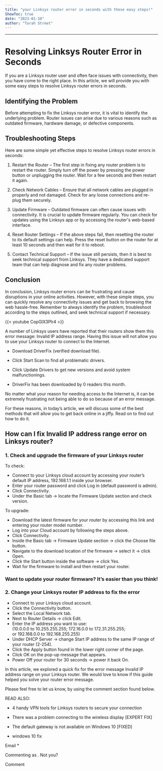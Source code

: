 ```yaml
---
title: "your Linksys router error in seconds with these easy steps!"
ShowToc: true 
date: "2023-01-10"
author: "Tarah Street"
---
```

*****
# Resolving Linksys Router Error in Seconds

If you are a Linksys router user and often face issues with connectivity, then you have come to the right place. In this article, we will provide you with some easy steps to resolve Linksys router errors in seconds.

## Identifying the Problem

Before attempting to fix the Linksys router error, it is vital to identify the underlying problem. Router issues can arise due to various reasons such as outdated firmware, hardware damage, or defective components.

## Troubleshooting Steps

Here are some simple yet effective steps to resolve Linksys router errors in seconds:

1. Restart the Router – The first step in fixing any router problem is to restart the router. Simply turn off the power by pressing the power button or unplugging the router. Wait for a few seconds and then restart it again.

2. Check Network Cables – Ensure that all network cables are plugged in properly and not damaged. Check for any loose connections and re-plug them securely.

3. Update Firmware – Outdated firmware can often cause issues with connectivity. It is crucial to update firmware regularly. You can check for updates using the Linksys app or by accessing the router's web-based interface.

4. Reset Router Settings – If the above steps fail, then resetting the router to its default settings can help. Press the reset button on the router for at least 10 seconds and then wait for it to reboot.

5. Contact Technical Support – If the issue still persists, then it is best to seek technical support from Linksys. They have a dedicated support team that can help diagnose and fix any router problems.

## Conclusion

In conclusion, Linksys router errors can be frustrating and cause disruptions in your online activities. However, with these simple steps, you can quickly resolve any connectivity issues and get back to browsing the web hassle-free. Remember to always identify the problem, troubleshoot according to the steps outlined, and seek technical support if necessary.

{{< youtube CopGlX3Plr4 >}} 



A number of Linksys users have reported that their routers show them this error message: Invalid IP address range. Having this issue will not allow you to use your Linksys router to connect to the Internet.
 
 
 
- Download DriverFix (verified download file).
 - Click Start Scan to find all problematic drivers.
 - Click Update Drivers to get new versions and avoid system malfunctionings.

 
- DriverFix has been downloaded by 0 readers this month.

 
No matter what your reason for needing access to the Internet is, it can be extremely frustrating not being able to do so because of an error message.
 
For these reasons, in today’s article, we will discuss some of the best methods that will allow you to get back online in a jiffy. Read on to find out how to do it.
 
## How can I fix Invalid IP address range error on Linksys router?
 
### 1. Check and upgrade the firmware of your Linksys router
 

To check:
 
- Connect to your Linksys cloud account by accessing your router’s default IP address, 192.168.1.1 inside your browser.
 - Enter your router password and click Log in (default password is admin).
 - Click Connectivity.
 - Under the Basic tab -> locate the Firmware Update section and check version.

 
To upgrade:
 
- Download the latest firmware for your router by accessing this link and entering your router model number.
 - Log into your Cloud account by following the steps above.
 - Click Connectivity.
 - Inside the Basic tab -> Firmware Update section -> click the Choose file button.
 - Navigate to the download location of the firmware -> select it -> click Open.
 - Click the Start button inside the software -> click Yes.
 - Wait for the firmware to install and then restart your router.

 
### Want to update your router firmware? It’s easier than you think!
 
### 2. Change your Linksys router IP address to fix the error
 

 
- Connect to your Linksys cloud account.
 - Click the Connectivity button.
 - Select the Local Network tab.
 - Next to Router Details -> click Edit.
 - Enter the IP address you want to use: (10.0.0.0 to 10.255.255.255; 172.16.0.0 to 172.31.255.255; or 192.168.0.0 to 192.168.255.255)
 - Under DHCP Server -> change Start IP address to the same IP range of your router (2-254).
 - Click the Apply button found in the lower right corner of the page.
 - Click OK on the pop-up message that appears.
 - Power Off your router for 30 seconds -> power it back On.

 
In this article, we explored a quick fix for the error message Invalid IP address range on your Linksys router. We would love to know if this guide helped you solve your router error message.
 
Please feel free to let us know, by using the comment section found below.
 
READ ALSO:
 
- 4 handy VPN tools for Linksys routers to secure your connection
 - There was a problem connecting to the wireless display [EXPERT FIX]
 - The default gateway is not available on Windows 10 [FIXED]

 
- windows 10 fix

 
Email * 
 

Commenting as .
Not you?

 
Comment 





